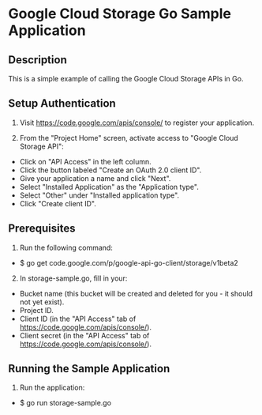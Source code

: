 # Google Cloud Storage Go Sample Application

## Description
This is a simple example of calling the Google Cloud Storage APIs in Go.

## Setup Authentication
1) Visit https://code.google.com/apis/console/ to register your application.

2) From the "Project Home" screen, activate access to "Google Cloud Storage API":
- Click on "API Access" in the left column.
- Click the button labeled "Create an OAuth 2.0 client ID".
- Give your application a name and click "Next".
- Select "Installed Application" as the "Application type".
- Select "Other" under "Installed application type".
- Click "Create client ID".

## Prerequisites
1) Run the following command:
* $ go get code.google.com/p/google-api-go-client/storage/v1beta2

2) In storage-sample.go, fill in your:
- Bucket name (this bucket will be created and deleted for you - it
      should not yet exist).
- Project ID.
- Client ID (in the "API Access" tab of https://code.google.com/apis/console/).
- Client secret (in the "API Access" tab of https://code.google.com/apis/console/).

## Running the Sample Application
1) Run the application:
  * $ go run storage-sample.go
